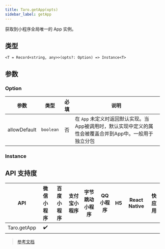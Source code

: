 ```yaml
---
title: Taro.getApp(opts)
sidebar_label: getApp
---
```


获取到小程序全局唯一的 App 实例。

## 类型

```tsx
<T = Record<string, any>>(opts?: Option) => Instance<T>
```

## 参数

### Option

| 参数 | 类型 | 必填 | 说明 |
| --- | --- | :---: | --- |
| allowDefault | `boolean` | 否 | 在 `App` 未定义时返回默认实现。当App被调用时，默认实现中定义的属性会被覆盖合并到App中。一般用于独立分包 |

### Instance

## API 支持度

| API | 微信小程序 | 百度小程序 | 支付宝小程序 | 字节跳动小程序 | QQ 小程序 | H5 | React Native | 快应用 |
| :---: | :---: | :---: | :---: | :---: | :---: | :---: | :---: | :---: |
| Taro.getApp | ✔️ |  |  |  |  |  |  |  |

> [参考文档](https://developers.weixin.qq.com/miniprogram/dev/reference/api/getApp.html)
